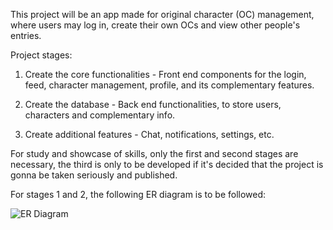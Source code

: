 This project will be an app made for original character (OC) management, where users may log in, create their own OCs and view other people's entries.

Project stages:

1. Create the core functionalities - Front end components for the login, feed, character management, profile, and its complementary features.

2. Create the database - Back end functionalities, to store users, characters and complementary info.

3. Create additional features - Chat, notifications, settings, etc.

For study and showcase of skills, only the first and second stages are necessary, the third is only to be developed if it's decided that the project is gonna be taken seriously and published.

For stages 1 and 2, the following ER diagram is to be followed:

![ER Diagram](https://imgur.com/mmFKho1)